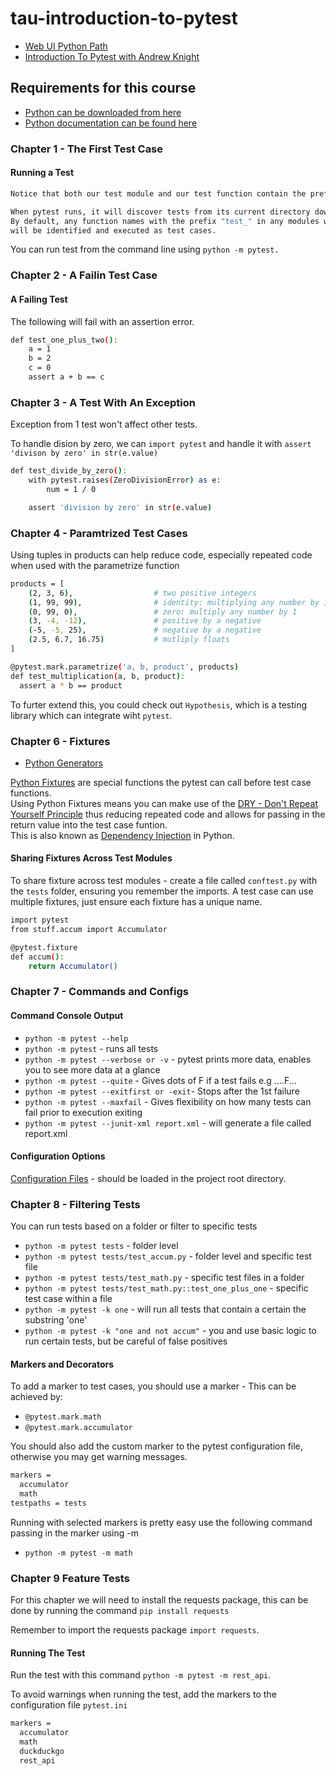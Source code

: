 # tau-introduction-to-pytest

- [Web UI Python Path](https://testautomationu.applitools.com/learningpaths.html?id=web-ui-python-path)  
- [Introduction To Pytest with Andrew Knight](https://testautomationu.applitools.com/pytest-tutorial/)

## Requirements for this course

- [Python can be downloaded from here](https://www.python.org/downloads/)
- [Python documentation can be found here](https://docs.pytest.org/en/stable/)

### Chapter 1 - The First Test Case

#### Running a Test

```bash
Notice that both our test module and our test function contain the prefix "test_". 

When pytest runs, it will discover tests from its current directory down. 
By default, any function names with the prefix "test_" in any modules with the prefix "test_" 
will be identified and executed as test cases.
```

You can run test from the command line using `python -m pytest.`

### Chapter 2 - A Failin Test Case

#### A Failing Test

The following will fail with an assertion error.

```bash
def test_one_plus_two():
    a = 1
    b = 2
    c = 0
    assert a + b == c
```

### Chapter 3 - A Test With An Exception

Exception from 1 test won't affect other tests.

To handle dision by zero, we can `import pytest` and handle it with `assert 'divison by zero' in str(e.value)`

```bash
def test_divide_by_zero():
    with pytest.raises(ZeroDivisionError) as e:
        num = 1 / 0

    assert 'division by zero' in str(e.value)
```

### Chapter 4 - Paramtrized Test Cases

Using tuples in products can help reduce code, especially repeated code when used with the parametrize function

```bash
products = [
    (2, 3, 6),                  # two positive integers
    (1, 99, 99),                # identity: multiplying any number by 1
    (0, 99, 0),                 # zero: multiply any number by 1
    (3, -4, -12),               # positive by a negative
    (-5, -5, 25),               # negative by a negative
    (2.5, 6.7, 16.75)           # mutliply floats
]

@pytest.mark.parametrize('a, b, product', products)
def test_multiplication(a, b, product):
  assert a * b == product
```

To furter extend this, you could check out `Hypothesis`, which is a testing library which can integrate wiht `pytest`.

### Chapter 6 - Fixtures

- [Python Generators](https://realpython.com/introduction-to-python-generators/)

[Python Fixtures](https://docs.pytest.org/en/stable/fixture.html) are special functions the pytest can call before test case functions.  
Using Python Fixtures means you can make use of the [DRY - Don't Repeat Yourself Principle](https://en.wikipedia.org/wiki/Don%27t_repeat_yourself) thus reducing repeated code and allows for passing in the return value into the test case funtion.  
This is also known as [Dependency Injection](https://en.wikipedia.org/wiki/Dependency_injection) in Python.

#### Sharing Fixtures Across Test Modules

To share fixture across test modules - create a file called `conftest.py` with the `tests` folder, ensuring you remember the imports.
A test case can use multiple fixtures, just ensure each fixture has a unique name.

```bash
import pytest
from stuff.accum import Accumulator

@pytest.fixture
def accum():
    return Accumulator()
```

### Chapter 7 - Commands and Configs

#### Command Console Output

- `python -m pytest --help`
- `python -m pytest` - runs all tests
- `python -m pytest --verbose or -v` - pytest prints more data, enables you to see more data at a glance
- `python -m pytest --quite` - Gives dots of F if a test fails e.g ....F...
- `python -m pytest --exitfirst or -exit`- Stops after the 1st failure
- `python -m pytest --maxfail` - Gives flexibility on how many tests can fail prior to execution exiting
- `python -m pytest --junit-xml report.xml` - will generate a file called report.xml

#### Configuration Options

[Configuration Files](https://docs.pytest.org/en/latest/customize.html) - should be loaded in the project root directory.

### Chapter 8 - Filtering Tests

You can run tests based on a folder or filter to specific tests

- `python -m pytest tests` - folder level
- `python -m pytest tests/test_accum.py` - folder level and specific test file
- `python -m pytest tests/test_math.py` - specific test files in a folder
- `python -m pytest tests/test_math.py::test_one_plus_one` - specific test case within a file
- `python -m pytest -k one` - will run all tests that contain a certain the substring 'one'
- `python -m pytest -k "one and not accum"` - you and use basic logic to run certain tests, but be careful of false positives

#### Markers and Decorators

To add a marker to test cases, you should use a marker - This can be achieved by:

- `@pytest.mark.math`
- `@pytest.mark.accumulator`

You should also add the custom marker to the pytest configuration file, otherwise you may get warning messages.

```bash
markers =
  accumulator
  math
testpaths = tests
```

Running with selected markers is pretty easy use the following command passing in the marker using -m

- `python -m pytest -m math`

### Chapter 9 Feature Tests

For this chapter we will need to install the requests package, this can be done by running the command
`pip install requests`

Remember to import the requests package `import requests`.  

#### Running The Test

Run the test with this command `python -m pytest -m rest_api`. 

To avoid warnings when running the test, add the markers to the configuration file `pytest.ini`

```bash
markers =
  accumulator
  math
  duckduckgo
  rest_api
```
